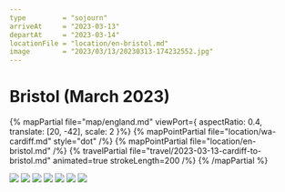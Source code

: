 ```yaml
---
type         = "sojourn"
arriveAt     = "2023-03-13"
departAt     = "2023-03-14"
locationFile = "location/en-bristol.md"
image        = "2023/03/13/20230313-174232552.jpg"
---
```


# Bristol (March 2023)

{% mapPartial file="map/england.md" viewPort={ aspectRatio: 0.4, translate: [20, -42], scale: 2 }%}
  {% mapPointPartial file="location/wa-cardiff.md" style="dot" /%}
  {% mapPointPartial file="location/en-bristol.md" /%}
  {% travelPartial file="travel/2023-03-13-cardiff-to-bristol.md" animated=true strokeLength=200 /%}
{% /mapPartial %}

![](2023/03/13/20230313-140025718.jpg)
![](2023/03/13/20230313-174232552.jpg)
![](2023/03/14/20230314-095232338.jpg)
![](2023/03/14/20230314-101223117.jpg)
![](2023/03/14/20230314-101749931.jpg)
![](2023/03/14/20230314-103415868.jpg)
![](2023/03/14/20230314-104437951.jpg)
